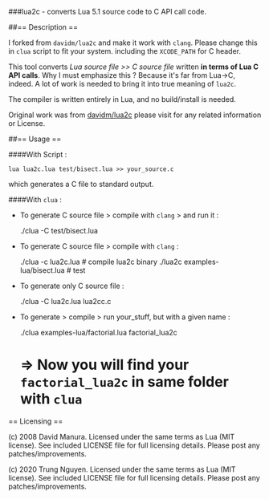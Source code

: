 ###lua2c - converts Lua 5.1 source code to C API call code.

##== Description ==

I forked from `davidm/lua2c` and make it work with `clang`.
Please change this in `clua` script to fit your system.
including the `XCODE_PATH` for C header.

This tool converts *Lua source file >> C source file*
written **in terms of Lua C API calls**. Why I must emphasize this ?
Because it's far from Lua->C, indeed. A lot of work is needed 
to bring it into true meaning of `lua2c`.

The compiler is written entirely in Lua, and no build/install is needed. 

Original work was from [davidm/lua2c](https://github.com/davidm/lua2c)
please visit for any related information or License.

##== Usage ==

####With Script :

    lua lua2c.lua test/bisect.lua >> your_source.c

which generates a C file to standard output.

####With `clua` :
- To generate C source file > compile with `clang` > and run it : 

  ./clua -C test/bisect.lua

- To generate C source file > compile with `clang` :

    ./clua -c lua2c.lua               # compile lua2c binary
    ./lua2c examples-lua/bisect.lua   # test

- To generate only C source file :

    ./clua -C lua2c.lua lua2cc.c

- To generate > compile > run your_stuff, but with a given name :

    ./clua examples-lua/factorial.lua factorial_lua2c
    # => Now you will find your `factorial_lua2c` in same folder with `clua`


== Licensing ==

(c) 2008 David Manura.  Licensed under the same terms as Lua (MIT
license).  See included LICENSE file for full licensing details.
Please post any patches/improvements.

(c) 2020 Trung Nguyen.  Licensed under the same terms as Lua (MIT
license).  See included LICENSE file for full licensing details.
Please post any patches/improvements.
